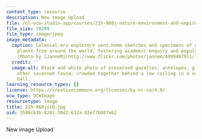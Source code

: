 ```yaml
---
content_type: resource
description: New image Upload
file: /ol-ocw-studio-app/courses/21h-968j-nature-environment-and-empire-spring-2010/3586c63b824130d2632a83e77b087a62_21h-968js10.jpg
file_size: 78289
file_type: image/jpeg
image_metadata:
  caption: Colonial-era explorers sent home sketches and specimens of animals and
    plants from around the world, fostering academic enquiry and popular interest.
    (Photo by [JanneM](http://www.flickr.com/photos/jannem/4999467911/) on Flickr.)
  credit: ''
  image-alt: Black and white photo of preserved gazelles, antelopes, giraffes, and
    other savannah fauna, crowded together behind a low railing in a vast gallery
    hall.
learning_resource_types: []
license: https://creativecommons.org/licenses/by-nc-sa/4.0/
ocw_type: OCWImage
resourcetype: Image
title: 21h-968js10.jpg
uid: 3586c63b-8241-30d2-632a-83e77b087a62
---
```

New image Upload